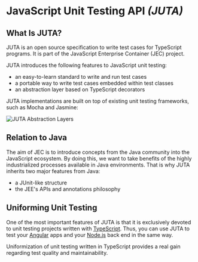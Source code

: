 # JavaScript Unit Testing API _(JUTA)_ 

## What Is JUTA?

JUTA is an open source specification to write test cases for TypeScript programs. It is part of the JavaScript Enterprise Container (JEC) project.

JUTA introduces the following features to JavaScript unit testing:

- an easy-to-learn standard to write and run test cases
- a portable way to write test cases embedded within test classes
- an abstraction layer based on TypeScript decorators

JUTA implementations are built on top of existing unit testing frameworks, such as Mocha and Jasmine:

![JUTA Abstraction Layers][jec-juta-abstraction-layers]

[jec-juta-abstraction-layers]: https://raw.githubusercontent.com/pechemann/jec-juta/master/docs/assets/juta-abstraction-layers.png

## Relation to Java

The aim of JEC is to introduce concepts from the Java community into the JavaScript ecosystem. By doing this, we want to take benefits of the highly industrialized processes available in Java environments. That is why JUTA inherits two major features from Java:

- a JUnit-like structure
- the JEE's APIs and annotations philosophy

## Uniforming Unit Testing

One of the most important features of JUTA is that it is exclusively devoted to unit testing projects written with [TypeScript](https://www.typescriptlang.org/). Thus, you can use JUTA to test your [Angular](https://angular.io/) apps and your [Node.js](https://nodejs.org) back end in the same way.

Uniformization of unit testing written in TypeScript provides a real gain regarding test quality and maintainability.